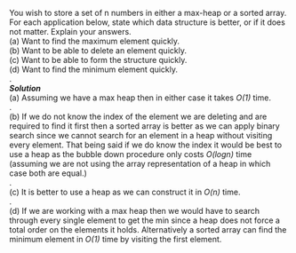 You wish to store a set of n numbers in either a max-heap or a sorted array. For each application below, state which data structure is better, or if it does not matter. Explain your answers.  
(a)  Want to find the maximum element quickly.  
(b)  Want to be able to delete an element quickly.  
(c)  Want to be able to form the structure quickly.  
(d)  Want to find the minimum element quickly.  
.  
***Solution***  
(a) Assuming we have a max heap then in either case it takes *O(1)* time.  
.  
(b) If we do not know the index of the element we are deleting and are required to find it first then a sorted array is better as we can 
apply binary search since we cannot search for an element in a heap without visiting every element. That being said if we do know the index
it would be best to use a heap as the bubble down procedure only costs *O(logn)* time (assuming we are not using the array representation
of a heap in which case both are equal.)  
.  
(c) It is better to use a heap as we can construct it in *O(n)* time.  
.  
(d) If we are working with a max heap then we would have to search through every single element to get the min since a heap does not
force a total order on the elements it holds. Alternatively a sorted array can find the minimum element in *O(1)* time by visiting the
first element.
